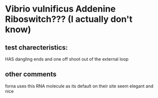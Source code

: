 # Vibrio vulnificus Addenine Riboswitch??? (I actually don't know)

## test charecteristics:
HAS dangling ends and one off shoot out of the external loop

## other comments
forna uses this RNA molecule as its default on their site
seem elegant and nice

